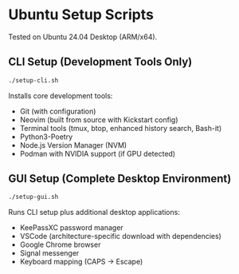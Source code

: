 # Ubuntu Setup Scripts

Tested on Ubuntu 24.04 Desktop (ARM/x64).

## CLI Setup (Development Tools Only)
```bash
./setup-cli.sh
```

Installs core development tools:
- Git (with configuration)
- Neovim (built from source with Kickstart config)
- Terminal tools (tmux, btop, enhanced history search, Bash-it)
- Python3-Poetry
- Node.js Version Manager (NVM)
- Podman with NVIDIA support (if GPU detected)

## GUI Setup (Complete Desktop Environment)
```bash
./setup-gui.sh
```

Runs CLI setup plus additional desktop applications:
- KeePassXC password manager
- VSCode (architecture-specific download with dependencies)
- Google Chrome browser
- Signal messenger
- Keyboard mapping (CAPS → Escape)

